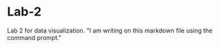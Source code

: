# Lab-2
Lab 2 for data visualization. 
"I am writing on this markdown file using the command prompt." 
